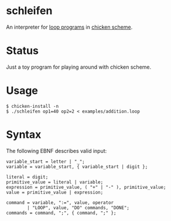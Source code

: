 # schleifen

An interpreter for [loop programs][loop wikipedia] in [chicken scheme][call-cc].

# Status

Just a toy program for playing around with chicken scheme.

# Usage

	$ chicken-install -n
	$ ./schleifen op1=40 op2=2 < examples/addition.loop

# Syntax

The following EBNF describes valid input:

	variable_start = letter | "_";
	variable = variable_start, { variable_start | digit };

	literal = digit;
	primitive_value = literal | variable;
	expression = primitive_value, ( "+" | "-" ), primitive_value;
	value = primitive_value | expression;

	command = variable, ":=", value, operator
	        | "LOOP", value, "DO" commands, "DONE";
	commands = command, ";", { command, ";" };

[loop wikipedia]: https://en.wikipedia.org/wiki/LOOP_(programming_language)
[call-cc]: https://call-cc.org/
[wikipedia syntax]: https://en.wikipedia.org/wiki/LOOP_(programming_language)#Syntax
